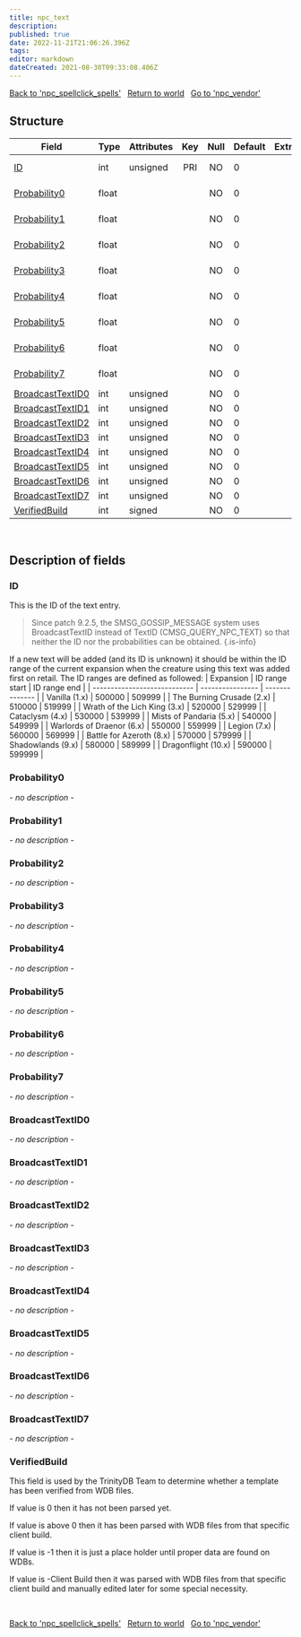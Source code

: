 ```yaml
---
title: npc_text
description: 
published: true
date: 2022-11-21T21:06:26.396Z
tags: 
editor: markdown
dateCreated: 2021-08-30T09:33:08.406Z
---
```


<a href="https://trinitycore.info/en/database/master/world/npc_spellclick_spells" class="mt-5 v-btn v-btn--depressed v-btn--flat v-btn--outlined theme--light v-size--default darkblue--text text--lighten-3"><span class="v-btn__content"><i aria-hidden="true" class="v-icon notranslate v-icon--left mdi mdi-arrow-left theme--light"></i><span>Back to 'npc_spellclick_spells'</span></span></a>&nbsp;&nbsp;&nbsp;<a href="https://trinitycore.info/en/database/master/world/home" class="mt-5 v-btn v-btn--depressed v-btn--flat v-btn--outlined theme--light v-size--default darkblue--text text--lighten-3"><span class="v-btn__content"><i aria-hidden="true" class="v-icon notranslate v-icon--left mdi mdi-home-outline theme--light"></i><span>Return to world</span></span></a>&nbsp;&nbsp;&nbsp;<a href="https://trinitycore.info/en/database/master/world/npc_vendor" class="mt-5 v-btn v-btn--depressed v-btn--flat v-btn--outlined theme--light v-size--default darkblue--text text--lighten-3"><span class="v-btn__content"><span>Go to 'npc_vendor'</span><i aria-hidden="true" class="v-icon notranslate v-icon--right mdi mdi-arrow-right theme--light"></i></span></a>

## Structure

| Field | Type | Attributes | Key | Null | Default | Extra | Comment | Source in sniff |
| --- | --- | --- | :---: | :---: | --- | --- | --- | --- |
| [ID](#id) | int | unsigned | PRI | NO | 0 |  |  | SMSG_QUERY_NPC_TEXT_RESPONSE (before 9.2.5) |
| [Probability0](#probability0) | float |  |  | NO | 0 |  |  | SMSG_QUERY_NPC_TEXT_RESPONSE (before 9.2.5) |
| [Probability1](#probability1) | float |  |  | NO | 0 |  |  | SMSG_QUERY_NPC_TEXT_RESPONSE (before 9.2.5) |
| [Probability2](#probability2) | float |  |  | NO | 0 |  |  | SMSG_QUERY_NPC_TEXT_RESPONSE (before 9.2.5) |
| [Probability3](#probability3) | float |  |  | NO | 0 |  |  | SMSG_QUERY_NPC_TEXT_RESPONSE (before 9.2.5) |
| [Probability4](#probability4) | float |  |  | NO | 0 |  |  | SMSG_QUERY_NPC_TEXT_RESPONSE (before 9.2.5) |
| [Probability5](#probability5) | float |  |  | NO | 0 |  |  | SMSG_QUERY_NPC_TEXT_RESPONSE (before 9.2.5) |
| [Probability6](#probability6) | float |  |  | NO | 0 |  |  | SMSG_QUERY_NPC_TEXT_RESPONSE (before 9.2.5) |
| [Probability7](#probability7) | float |  |  | NO | 0 |  |  | SMSG_QUERY_NPC_TEXT_RESPONSE (before 9.2.5) |
| [BroadcastTextID0](#broadcasttextid0) | int | unsigned |  | NO | 0 |  |  | fetched from hotfixes db (via wpp) |
| [BroadcastTextID1](#broadcasttextid1) | int | unsigned |  | NO | 0 |  |  | fetched from hotfixes db (via wpp) |
| [BroadcastTextID2](#broadcasttextid2) | int | unsigned |  | NO | 0 |  |  | fetched from hotfixes db (via wpp) |
| [BroadcastTextID3](#broadcasttextid3) | int | unsigned |  | NO | 0 |  |  | fetched from hotfixes db (via wpp) |
| [BroadcastTextID4](#broadcasttextid4) | int | unsigned |  | NO | 0 |  |  | fetched from hotfixes db (via wpp) |
| [BroadcastTextID5](#broadcasttextid5) | int | unsigned |  | NO | 0 |  |  | fetched from hotfixes db (via wpp) |
| [BroadcastTextID6](#broadcasttextid6) | int | unsigned |  | NO | 0 |  |  | fetched from hotfixes db (via wpp) |
| [BroadcastTextID7](#broadcasttextid7) | int | unsigned |  | NO | 0 |  |  | fetched from hotfixes db (via wpp) |
| [VerifiedBuild](#verifiedbuild) | int | signed |  | NO | 0 |  |  | generated |
&nbsp;
## Description of fields

### ID
This is the ID of the text entry.

> Since patch 9.2.5, the SMSG_GOSSIP_MESSAGE system uses BroadcastTextID instead of TextID (CMSG_QUERY_NPC_TEXT) so that neither the ID nor the probabilities can be obtained.
{.is-info}

If a new text will be added (and its ID is unknown) it should be within the ID range of the current expansion when the creature using this text was added first on retail.
The ID ranges are defined as followed:
|                    Expansion | ID range start   | ID range end   |
| ---------------------------- | ---------------- | -------------- |
| Vanilla (1.x)                |           500000 |         509999 |
| The Burning Crusade (2.x)    |           510000 |         519999 |
| Wrath of the Lich King (3.x) |           520000 |         529999 |
| Cataclysm (4.x)              |           530000 |         539999 |
| Mists of Pandaria (5.x)      |           540000 |         549999 |
| Warlords of Draenor (6.x)    |           550000 |         559999 |
| Legion (7.x)                 |           560000 |         569999 |
| Battle for Azeroth (8.x)     |           570000 |         579999 |
| Shadowlands (9.x)            |           580000 |         589999 |
| Dragonflight (10.x)          |           590000 |         599999 |
&nbsp;

### Probability0
*- no description -*
&nbsp;

### Probability1
*- no description -*
&nbsp;

### Probability2
*- no description -*
&nbsp;

### Probability3
*- no description -*
&nbsp;

### Probability4
*- no description -*
&nbsp;

### Probability5
*- no description -*
&nbsp;

### Probability6
*- no description -*
&nbsp;

### Probability7
*- no description -*
&nbsp;

### BroadcastTextID0
*- no description -*
&nbsp;

### BroadcastTextID1
*- no description -*
&nbsp;

### BroadcastTextID2
*- no description -*
&nbsp;

### BroadcastTextID3
*- no description -*
&nbsp;

### BroadcastTextID4
*- no description -*
&nbsp;

### BroadcastTextID5
*- no description -*
&nbsp;

### BroadcastTextID6
*- no description -*
&nbsp;

### BroadcastTextID7
*- no description -*
&nbsp;

### VerifiedBuild
This field is used by the TrinityDB Team to determine whether a template has been verified from WDB files.

If value is 0 then it has not been parsed yet.

If value is above 0 then it has been parsed with WDB files from that specific client build.

If value is -1 then it is just a place holder until proper data are found on WDBs.

If value is -Client Build then it was parsed with WDB files from that specific client build and manually edited later for some special necessity.

&nbsp;

<a href="https://trinitycore.info/en/database/master/world/npc_spellclick_spells" class="mt-5 v-btn v-btn--depressed v-btn--flat v-btn--outlined theme--light v-size--default darkblue--text text--lighten-3"><span class="v-btn__content"><i aria-hidden="true" class="v-icon notranslate v-icon--left mdi mdi-arrow-left theme--light"></i><span>Back to 'npc_spellclick_spells'</span></span></a>&nbsp;&nbsp;&nbsp;<a href="https://trinitycore.info/en/database/master/world/home" class="mt-5 v-btn v-btn--depressed v-btn--flat v-btn--outlined theme--light v-size--default darkblue--text text--lighten-3"><span class="v-btn__content"><i aria-hidden="true" class="v-icon notranslate v-icon--left mdi mdi-home-outline theme--light"></i><span>Return to world</span></span></a>&nbsp;&nbsp;&nbsp;<a href="https://trinitycore.info/en/database/master/world/npc_vendor" class="mt-5 v-btn v-btn--depressed v-btn--flat v-btn--outlined theme--light v-size--default darkblue--text text--lighten-3"><span class="v-btn__content"><span>Go to 'npc_vendor'</span><i aria-hidden="true" class="v-icon notranslate v-icon--right mdi mdi-arrow-right theme--light"></i></span></a>

